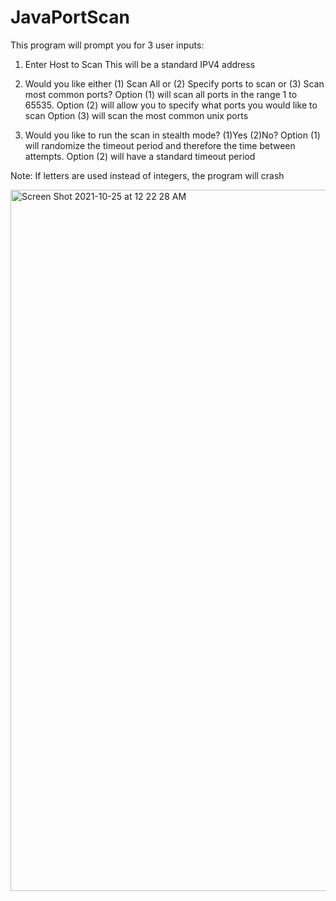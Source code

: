 # JavaPortScan
This program will prompt you for 3 user inputs:

1. Enter Host to Scan
This will be a standard IPV4 address

2. Would you like either (1) Scan All or (2) Specify ports to scan or (3) Scan most common ports?
Option (1) will scan all ports in the range 1 to 65535.
Option (2) will allow you to specify what ports you would like to scan 
Option (3) will scan the most common unix ports 

3. Would you like to run the scan in stealth mode? (1)Yes (2)No?
Option (1) will randomize the timeout period and therefore the time between attempts.
Option (2) will have a standard timeout period

Note: If letters are used instead of integers, the program will crash

<img width="1122" alt="Screen Shot 2021-10-25 at 12 22 28 AM" src="https://user-images.githubusercontent.com/8495295/138644571-42fec852-8714-47df-a418-2a7953c8a97b.png">
